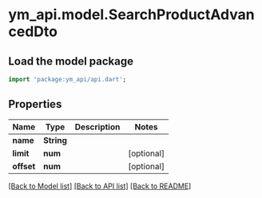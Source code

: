 # ym_api.model.SearchProductAdvancedDto

## Load the model package
```dart
import 'package:ym_api/api.dart';
```

## Properties
Name | Type | Description | Notes
------------ | ------------- | ------------- | -------------
**name** | **String** |  | 
**limit** | **num** |  | [optional] 
**offset** | **num** |  | [optional] 

[[Back to Model list]](../README.md#documentation-for-models) [[Back to API list]](../README.md#documentation-for-api-endpoints) [[Back to README]](../README.md)


